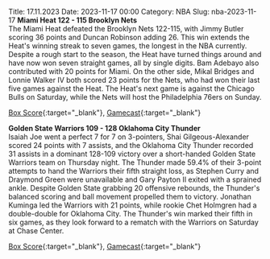 Title: 17.11.2023
Date: 2023-11-17 00:00
Category: NBA 
Slug: nba-2023-11-17 
**Miami Heat 122 - 115 Brooklyn Nets**  
The Miami Heat defeated the Brooklyn Nets 122-115, with Jimmy Butler scoring 36 points and Duncan Robinson adding 26. This win extends the Heat's winning streak to seven games, the longest in the NBA currently. Despite a rough start to the season, the Heat have turned things around and have now won seven straight games, all by single digits. Bam Adebayo also contributed with 20 points for Miami. On the other side, Mikal Bridges and Lonnie Walker IV both scored 23 points for the Nets, who had won their last five games against the Heat. The Heat's next game is against the Chicago Bulls on Saturday, while the Nets will host the Philadelphia 76ers on Sunday. 

[Box Score](https://www.nba.com/game/bkn-vs-mia-0022300200/box-score){:target="_blank"}, [Gamecast](https://www.nba.com/game/bkn-vs-mia-0022300200){:target="_blank"}<br>

**Golden State Warriors 109 - 128 Oklahoma City Thunder**  
Isaiah Joe went a perfect 7 for 7 on 3-pointers, Shai Gilgeous-Alexander scored 24 points with 7 assists, and the Oklahoma City Thunder recorded 31 assists in a dominant 128-109 victory over a short-handed Golden State Warriors team on Thursday night. The Thunder made 59.4% of their 3-point attempts to hand the Warriors their fifth straight loss, as Stephen Curry and Draymond Green were unavailable and Gary Payton II exited with a sprained ankle. Despite Golden State grabbing 20 offensive rebounds, the Thunder's balanced scoring and ball movement propelled them to victory. Jonathan Kuminga led the Warriors with 21 points, while rookie Chet Holmgren had a double-double for Oklahoma City. The Thunder's win marked their fifth in six games, as they look forward to a rematch with the Warriors on Saturday at Chase Center. 

[Box Score](https://www.nba.com/game/okc-vs-gsw-0022300201/box-score){:target="_blank"}, [Gamecast](https://www.nba.com/game/okc-vs-gsw-0022300201){:target="_blank"}<br>

